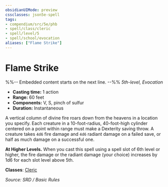 ```yaml
---
obsidianUIMode: preview
cssclasses: json5e-spell
tags:
- compendium/src/5e/phb
- spell/class/cleric
- spell/level/5
- spell/school/evocation
aliases: ["Flame Strike"]
---
```

# Flame Strike
%%-- Embedded content starts on the next line. --%%
*5th-level, Evocation*  

- **Casting time:** 1 action
- **Range:** 60 feet
- **Components:** V, S, pinch of sulfur
- **Duration:** Instantaneous

A vertical column of divine fire roars down from the heavens in a location you specify. Each creature in a 10-foot-radius, 40-foot-high cylinder centered on a point within range must make a Dexterity saving throw. A creature takes `4d6` fire damage and `4d6` radiant damage on a failed save, or half as much damage on a successful one.

**At Higher Levels.** When you cast this spell using a spell slot of 6th level or higher, the fire damage or the radiant damage (your choice) increases by 1d6 for each slot level above 5th.

**Classes**: [Cleric](compendium/classes/cleric.md)

*Source: SRD / Basic Rules*